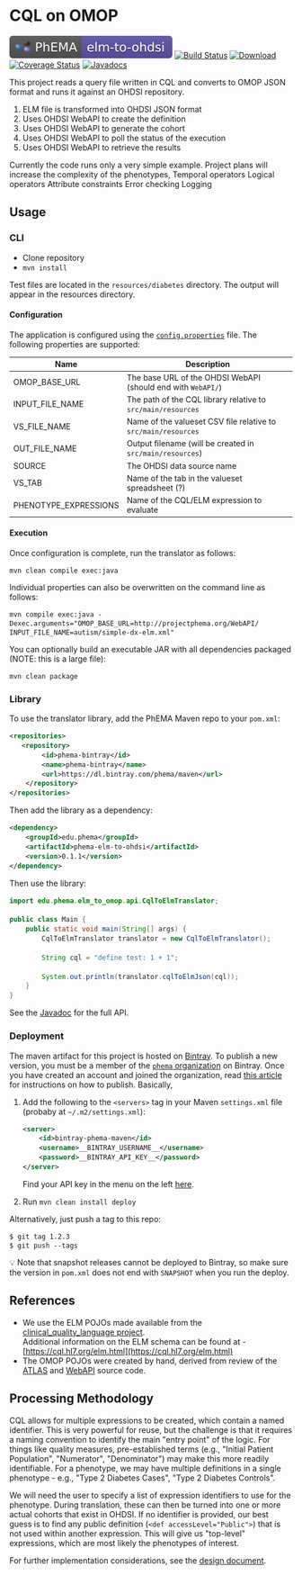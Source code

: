 # CQL on OMOP

[![PhEMA](./repo-badge.svg)](https://projectphema.org)
[![Build Status](https://travis-ci.org/PheMA/elm-to-ohdsi-executer.svg?branch=master)](https://travis-ci.org/PheMA/elm-to-ohdsi-executer)
[![Download](https://img.shields.io/badge/dynamic/json.svg?label=latest&query=name&url=https://bintray.com/api/v1/packages/phema/maven/phema-elm-to-ohdsi/versions/_latest) ](https://bintray.com/phema/maven/phema-elm-to-ohdsi/)
[![Coverage Status](https://coveralls.io/repos/github/PheMA/elm-to-ohdsi-executer/badge.svg?branch=master)](https://coveralls.io/github/PheMA/elm-to-ohdsi-executer?branch=master)
[![Javadocs](https://img.shields.io/badge/dynamic/json.svg?label=javadoc&color=yellow&query=name&url=https://bintray.com/api/v1/packages/phema/maven/phema-elm-to-ohdsi/versions/_latest) ](https://phema.github.io/elm-to-ohdsi-executer/)

This project reads a query file written in CQL and converts to OMOP JSON format and runs it against an OHDSI repository.

1. ELM file is transformed into OHDSI JSON format
2. Uses OHDSI WebAPI to create the definition
3. Uses OHDSI WebAPI to generate the cohort
4. Uses OHDSI WebAPI to poll the status of the execution
5. Uses OHDSI WebAPI to retrieve the results

Currently the code runs only a very simple example.  Project plans will increase the complexity of the phenotypes, 
    Temporal operators
    Logical operators
    Attribute constraints
    Error checking
    Logging

## Usage

### CLI
- Clone repository
- `mvn install`

Test files are located in the `resources/diabetes` directory.  The output will appear in the resources directory.

#### Configuration

The application is configured using the [`config.properties`](./config/config.properties) file. The following properties
are supported:

|**Name**|**Description**|
|---|---|
|OMOP_BASE_URL| The base URL of the OHDSI WebAPI (should end with `WebAPI/`)|
|INPUT_FILE_NAME| The path of the CQL library relative to `src/main/resources`|
|VS_FILE_NAME| Name of the valueset CSV file relative to `src/main/resources`|
|OUT_FILE_NAME| Output filename (will be created in `src/main/resources`) |
|SOURCE|The OHDSI data source name |
|VS_TAB| Name of the tab in the valueset spreadsheet (?) |
|PHENOTYPE_EXPRESSIONS| Name of the CQL/ELM expression to evaluate |

#### Execution

Once configuration is complete, run the translator as follows:

```
mvn clean compile exec:java
```

Individual properties can also be overwritten on the command line as follows:

```
mvn compile exec:java -Dexec.arguments="OMOP_BASE_URL=http://projectphema.org/WebAPI/ INPUT_FILE_NAME=autism/simple-dx-elm.xml"
```

You can optionally build an executable JAR with all dependencies packaged (NOTE: this is a large file):
```
mvn clean package
```

### Library

To use the translator library, add the PhEMA Maven repo to your `pom.xml`:

```xml
<repositories>
   <repository>
        <id>phema-bintray</id>
        <name>phema-bintray</name>
        <url>https://dl.bintray.com/phema/maven</url>
    </repository>
</repositories>
```

Then add the library as a dependency:

```xml
<dependency>
    <groupId>edu.phema</groupId>
    <artifactId>phema-elm-to-ohdsi</artifactId>
    <version>0.1.1</version>
</dependency>
```

Then use the library:

```java
import edu.phema.elm_to_omop.api.CqlToElmTranslator;

public class Main {
    public static void main(String[] args) {
        CqlToElmTranslator translator = new CqlToElmTranslator();

        String cql = "define test: 1 + 1";

        System.out.println(translator.cqlToElmJson(cql));
    }
}
```

See the [Javadoc](https://phema.github.io/elm-to-ohdsi-executer/) for the full API.

### Deployment

The maven artifact for this project is hosted on
[Bintray](https://bintray.com/beta/#/phema/maven/phema-elm-to-ohdsi?tab=overview). To publish a new version, you must be
a member of the [`phema` organization](https://bintray.com/phema) on Bintray. Once you have created an account and
joined the organization, read [this
article](https://blog.bintray.com/2015/09/17/publishing-your-maven-project-to-bintray/) for instructions on how to
publish. Basically,

1. Add the following to the `<servers>` tag in your Maven `settings.xml` file (probaby at `~/.m2/settings.xml`):

    ```xml
    <server>
        <id>bintray-phema-maven</id>
        <username>__BINTRAY_USERNAME__</username>
        <password>__BINTRAY_API_KEY__</password>
    </server>
    ```
   
   Find your API key in the menu on the left [here](https://bintray.com/profile/edit).
   
2. Run `mvn clean install deploy`

Alternatively, just push a tag to this repo:

```shell script
$ git tag 1.2.3
$ git push --tags
```

:bulb: Note that snapshot releases cannot be deployed to Bintray, so make sure the version in `pom.xml` does not end
with `SNAPSHOT` when you run the deploy.
   

## References
* We use the ELM POJOs made available from the [clinical\_quality\_language project](https://github.com/cqframework/clinical_quality_language/blob/master/Src/java/cql-to-elm/OVERVIEW.md).  
Additional information on the ELM schema can be found at - [https://cql.hl7.org/elm.html](https://cql.hl7.org/elm.html)
* The OMOP POJOs were created by hand, derived from review of the [ATLAS](https://github.com/OHDSI/Atlas) and [WebAPI](https://github.com/OHDSI/WebAPI/) source code.


## Processing Methodology

CQL allows for multiple expressions to be created, which contain a named identifier. This is very powerful for reuse,
but the challenge is that it requires a naming convention to identify the main "entry point" of the logic.  For things
like quality measures, pre-established terms (e.g., "Initial Patient Population", "Numerator", "Denominator") may make
this more readily identifiable.  For a phenotype, we may have multiple definitions in a single phenotype - e.g., "Type 2
Diabetes Cases", "Type 2 Diabetes Controls".

We will need the user to specify a list of expression identifiers to use for the phenotype. During translation, these
can then be turned into one or more actual cohorts that exist in OHDSI. If no identifier is provided, our best guess is
to find any public definition (`<def accessLevel="Public">`) that is not used within another expression.  This will give
us "top-level" expressions, which are most likely the phenotypes of interest.

For further implementation considerations, see the [design document](docs/DESIGN.md).
